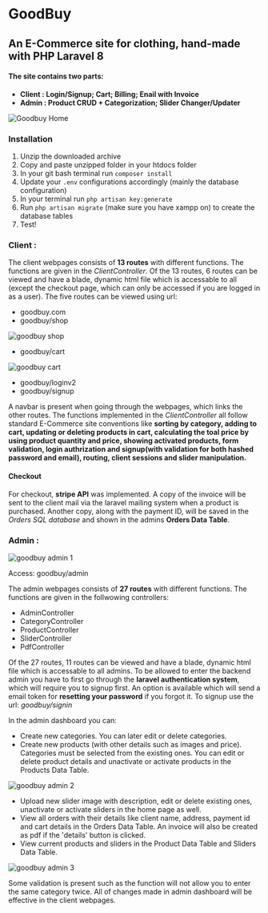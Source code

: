 # GoodBuy

## An E-Commerce site for clothing, hand-made with PHP Laravel 8

#### The site contains two parts:
* **Client : Login/Signup; Cart; Billing; Enail with Invoice**
* **Admin :  Product CRUD + Categorization; Slider Changer/Updater**

![Goodbuy Home](https://user-images.githubusercontent.com/24864973/210167723-fd744eee-6eb9-407a-8e4d-3a1a1462c75d.png)

### Installation
1. Unzip the downloaded archive
2. Copy and paste unzipped folder in your htdocs folder
3. In your git bash terminal run `composer install`
4. Update your `.env` configurations accordingly (mainly the database configuration)
5. In your terminal run `php artisan key:generate`
6. Run `php artisan migrate` (make sure you have xampp on) to create the database tables
7. Test!

### Client :

The client webpages consists of **13 routes** with different functions. The functions are given in the *ClientController*. Of the 13 routes, 6 routes can be viewed and have a blade, dynamic html file which is accessable to all (except the checkout page, which can only be accessed if you are logged in as a user). The five routes can be viewed using url:
* goodbuy.com
* goodbuy/shop

![goodbuy shop](https://user-images.githubusercontent.com/24864973/210167741-911d5ce0-7922-4ec4-af27-49ce3ab11056.png)

* goodbuy/cart

![goodbuy cart](https://user-images.githubusercontent.com/24864973/210167750-eb48a4b0-c211-433d-8174-7adaf6038eeb.png)

* goodbuy/loginv2
* goodbuy/signup


A navbar is present when going through the webpages, which links the other routes. The functions implemented in the *ClientController* all follow standard E-Commerce site conventions like **sorting by category, adding to cart, updating or deleting products in cart, calculating the toal price by using product quantity and price,  showing activated products, form validation, login authrization and signup(with validation for both hashed password and email), routing, client sessions and slider manipulation.**

#### Checkout
For checkout, **stripe API** was implemented. A copy of the invoice will be sent to the client mail via the laravel mailing system when a product is purchased. Another copy, along with the payment ID, will be saved in the *Orders SQL database* and shown in the admins **Orders Data Table**.

### Admin :
![goodbuy admin 1](https://user-images.githubusercontent.com/24864973/210167712-850fbeec-ce78-44e2-a0a7-d40664458cf1.png)

Access: goodbuy/admin

The admin webpages consists of **27 routes** with different functions. The functions are given in the follwowing controllers:
* AdminController
* CategoryController
* ProductController
* SliderController
* PdfController

Of the 27 routes, 11 routes can be viewed and have a blade, dynamic html file which is accessable to all admins.
To be allowed to enter the backend admin you have to first go through the **laravel authentication system**, which will require you to signup first. An option is available which will send a email token for **resetting your password** if you forgot it. To signup use the url:
*goodbuy/signin*

In the admin dashboard you can:
* Create new categories. You can later edit or delete categories.
* Create new products (with other details such as images and price). Categories must be selected from the existing ones. You can edit or delete product details and  unactivate or activate products in the Products Data Table.

![goodbuy admin 2](https://user-images.githubusercontent.com/24864973/210167765-a4bfd97b-36bc-49dd-8019-f1c9e25f9ca7.png)

* Upload new slider image with description, edit or delete existing ones, unactivate or activate sliders in the home page as well.  
* View all orders with their details like client name, address, payment id and cart details in the Orders Data Table. An invoice will also be created as pdf if the  'details' button is clicked. 
* View current products and sliders in the Product Data Table and Sliders Data Table.

![goodbuy admin 3](https://user-images.githubusercontent.com/24864973/210167761-2b3137cd-ba2b-49fb-bc33-77d46eb6eb55.png)


Some validation is present such as the function will not allow you to enter the same category twice. All of changes made in admin dashboard will be effective in the client webpages. 




    




